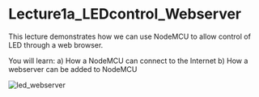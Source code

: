 # Lecture1a_LEDcontrol_Webserver
This lecture demonstrates how we can use NodeMCU to allow control of LED through a web browser.

You will learn:
a) How a NodeMCU can connect to the Internet 
b) How a webserver can be added to NodeMCU


![led_webserver](https://user-images.githubusercontent.com/11530521/50459843-0e40f200-09a2-11e9-842d-f014de4ee35d.png)
